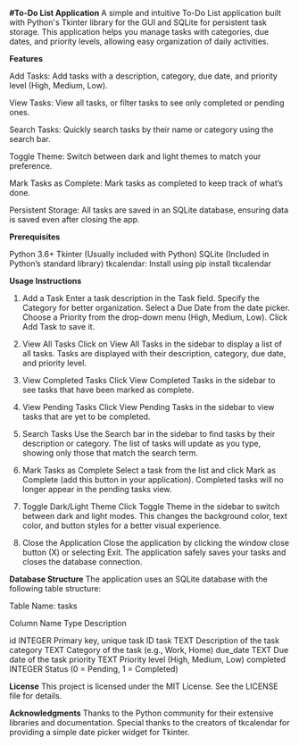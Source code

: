**#To-Do List Application**
A simple and intuitive To-Do List application built with Python's Tkinter library for the GUI and SQLite for persistent task storage. This application helps you manage tasks with categories, due dates, and priority levels, allowing easy organization of daily activities.

**Features**

Add Tasks: Add tasks with a description, category, due date, and priority level (High, Medium, Low).

View Tasks: View all tasks, or filter tasks to see only completed or pending ones.

Search Tasks: Quickly search tasks by their name or category using the search bar.

Toggle Theme: Switch between dark and light themes to match your preference.

Mark Tasks as Complete: Mark tasks as completed to keep track of what’s done.

Persistent Storage: All tasks are saved in an SQLite database, ensuring data is saved even after closing the app.


**Prerequisites**

Python 3.6+
Tkinter (Usually included with Python)
SQLite (Included in Python’s standard library)
tkcalendar: Install using pip install tkcalendar

**Usage Instructions**

1. Add a Task
Enter a task description in the Task field.
Specify the Category for better organization.
Select a Due Date from the date picker.
Choose a Priority from the drop-down menu (High, Medium, Low).
Click Add Task to save it.

2. View All Tasks
Click on View All Tasks in the sidebar to display a list of all tasks.
Tasks are displayed with their description, category, due date, and priority level.

3. View Completed Tasks
Click View Completed Tasks in the sidebar to see tasks that have been marked as complete.

4. View Pending Tasks
Click View Pending Tasks in the sidebar to view tasks that are yet to be completed.

5. Search Tasks
Use the Search bar in the sidebar to find tasks by their description or category.
The list of tasks will update as you type, showing only those that match the search term.

6. Mark Tasks as Complete
Select a task from the list and click Mark as Complete (add this button in your application).
Completed tasks will no longer appear in the pending tasks view.

7. Toggle Dark/Light Theme
Click Toggle Theme in the sidebar to switch between dark and light modes.
This changes the background color, text color, and button styles for a better visual experience.

8. Close the Application
Close the application by clicking the window close button (X) or selecting Exit.
The application safely saves your tasks and closes the database connection.


**Database Structure**
The application uses an SQLite database with the following table structure:

Table Name: tasks

Column Name	Type	Description

id	       INTEGER	Primary key, unique task ID
task	    TEXT	Description of the task
category	TEXT	Category of the task (e.g., Work, Home)
due_date	TEXT	Due date of the task
priority	TEXT	Priority level (High, Medium, Low)
completed	INTEGER	Status (0 = Pending, 1 = Completed)

**License**
This project is licensed under the MIT License. See the LICENSE file for details.

**Acknowledgments**
Thanks to the Python community for their extensive libraries and documentation.
Special thanks to the creators of tkcalendar for providing a simple date picker widget for Tkinter.
